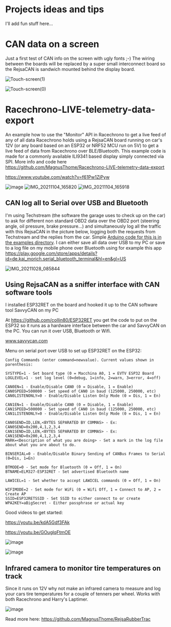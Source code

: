 # Projects ideas and tips

I'll add fun stuff here... 


# CAN data on a screen

Just a first test of CAN info on the screen with ugly fonts ;-)  The wiring between the boards will be replaced by a super small interconnect board so the RejsaCAN is sandwich mounted behind the display board.

![Touch-screen(1)](https://user-images.githubusercontent.com/32169384/138956178-591b5a11-4536-44ec-ba11-c2d607cd882b.jpg)

![Touch-screen(0)](https://user-images.githubusercontent.com/32169384/138956181-5c421461-7e94-4a66-8d21-c0f54506565e.png)

# Racechrono-LIVE-telemetry-data-export
  
An example how to use the "Monitor" API in Racechrono to get a live feed of any of all data Racechrono holds using a RejsaCAN board running on car's 12V (or any board based on an ESP32 or NRF52 MCU run on 5V) to get a live feed of data from Racechrono over BLE/Bluetooth. This example code is made for a commonly available ILI9341 based display simply connected via SPI. More info and code here https://github.com/MagnusThome/Racechrono-LIVE-telemetry-data-export

https://www.youtube.com/watch?v=f61Pw1ZjPyw

![image](https://user-images.githubusercontent.com/32169384/140480398-8423526c-197f-4e5e-b384-140b0f5cd127.png)
![IMG_20211104_165820](https://user-images.githubusercontent.com/32169384/140426471-28c3b613-0b05-4048-9e02-b0b7103bf6a1.jpg)
![IMG_20211104_165918](https://user-images.githubusercontent.com/32169384/140426480-feba0d24-58bd-43de-91d2-1683e2c2daaf.jpg)


## CAN log all to Serial over USB and Bluetooth

I'm using Techstream (the software the garage uses to check up on the car) to ask for different non standard OBD2 data over the OBD2 port (steering angle, oil pressure, brake pressure...) and simultaneously log all the traffic with this RejsaCAN in the picture below, logging both the requests from Techstream and the replies from the car. Simple <a href=https://github.com/MagnusThome/RejsaCAN-ESP32/blob/main/examples/Listen%20to%20all%20CAN%20broadcasts%20(over%20Bluetooth%20and%20Serial)/getallBT.ino>Arduino code for this is in the examples directory</a>. I can either save all data over USB to my PC or save to a log file on my mobile phone over Bluetooth using for example this app https://play.google.com/store/apps/details?id=de.kai_morich.serial_bluetooth_terminal&hl=en&gl=US

![IMG_20211028_085844](https://user-images.githubusercontent.com/32169384/139203931-2b5d8c71-bb6d-413a-8c6a-0a8f1bfe9376.jpg)


## Using RejsaCAN as a sniffer interface with CAN software tools

I installed ESP32RET on the board and hooked it up to the CAN software tool SavvyCAN on my PC

At https://github.com/collin80/ESP32RET you get the code to put on the ESP32 so it runs as a hardware interface between the car and SavvyCAN on the PC. You can run it over USB, Bluetooth or Wifi. 

www.savvycan.com

Menu on serial port over USB to set up ESP32RET on the ESP32:

```
Config Commands (enter command=newvalue). Current values shown in parenthesis:

SYSTYPE=1 - Set board type (0 = Macchina A0, 1 = EVTV ESP32 Board
LOGLEVEL=1 - set log level (0=debug, 1=info, 2=warn, 3=error, 4=off)

CAN0EN=1 - Enable/Disable CAN0 (0 = Disable, 1 = Enable)
CAN0SPEED=500000 - Set speed of CAN0 in baud (125000, 250000, etc)
CAN0LISTENONLY=0 - Enable/Disable Listen Only Mode (0 = Dis, 1 = En)

CAN1EN=1 - Enable/Disable CAN0 (0 = Disable, 1 = Enable)
CAN1SPEED=500000 - Set speed of CAN0 in baud (125000, 250000, etc)
CAN1LISTENONLY=0 - Enable/Disable Listen Only Mode (0 = Dis, 1 = En)

CAN0SEND=ID,LEN,<BYTES SEPARATED BY COMMAS> - Ex: CAN0SEND=0x200,4,1,2,3,4
CAN1SEND=ID,LEN,<BYTES SEPARATED BY COMMAS> - Ex: CAN1SEND=0x200,4,1,2,3,4
MARK=<Description of what you are doing> - Set a mark in the log file about what you are about to do.

BINSERIAL=0 - Enable/Disable Binary Sending of CANBus Frames to Serial (0=Dis, 1=En)

BTMODE=0 - Set mode for Bluetooth (0 = Off, 1 = On)
BTNAME=ELM327-ESP32RET - Set advertised Bluetooth name

LAWICEL=1 - Set whether to accept LAWICEL commands (0 = Off, 1 = On)

WIFIMODE=2 - Set mode for WiFi (0 = Wifi Off, 1 = Connect to AP, 2 = Create AP
SSID=ESP32RETSSID - Set SSID to either connect to or create
WPA2KEY=aBigSecret - Either passphrase or actual key

```


Good videos to get started:

https://youtu.be/kdA5Gdf3FAk

https://youtu.be/GOuglqFtmOE

![image](https://user-images.githubusercontent.com/32169384/137488188-7943bd23-efe2-4454-a5ed-df7043051c72.png)

![image](https://user-images.githubusercontent.com/32169384/137488021-70c7fb58-a59d-4f41-86c1-395dd06bf2e3.png)

## Infrared camera to monitor tire temperatures on track
  
Since it runs on 12V why not make an infrared camera to measure and log your cars tire temperatures for a couple of tenners per wheel. Works with both Racechrono and Harry's Laptimer.

![image](https://user-images.githubusercontent.com/32169384/140487234-bcab10ce-9524-4d62-9b15-278a38266f7f.png)

Read more here: https://github.com/MagnusThome/RejsaRubberTrac


